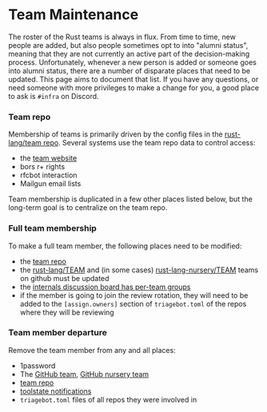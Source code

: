 # Team Maintenance

The roster of the Rust teams is always in flux. From time to time, new people
are added, but also people sometimes opt to into "alumni status", meaning that
they are not currently an active part of the decision-making process.
Unfortunately, whenever a new person is added or someone goes into alumni
status, there are a number of disparate places that need to be updated. This
page aims to document that list. If you have any questions, or need someone with
more privileges to make a change for you, a good place to ask is `#infra` on
Discord.

### Team repo

Membership of teams is primarily driven by the config files in the
[rust-lang/team repo][team repo]. Several systems use the team repo data to
control access:

- the [team website]
- bors r+ rights
- rfcbot interaction
- Mailgun email lists

Team membership is duplicated in a few other places listed below, but the
long-term goal is to centralize on the team repo.

### Full team membership

To make a full team member, the following places need to be modified:

- the [team repo]
- the [rust-lang/TEAM][gh-team] and (in some cases)
  [rust-lang-nursery/TEAM][gh-nursery-team] teams on github must be updated
- the
  [internals discussion board has per-team groups](https://internals.rust-lang.org/admin/groups/custom)
- if the member is going to join the review rotation, they will need to be
  added to the `[assign.owners]` section of `triagebot.toml` of the repos
  where they will be reviewing

### Team member departure

Remove the team member from any and all places:

- 1password
- The [GitHub team][gh-team], [GitHub nursery team][gh-nursery-team]
- [team repo]
- [toolstate notifications]
- `triagebot.toml` files of all repos they were involved in

[gh-team]: https://github.com/orgs/rust-lang/teams
[gh-nursery-team]: https://github.com/orgs/rust-lang-nursery/teams
[team repo]: https://github.com/rust-lang/team/tree/master/teams
[team website]: https://www.rust-lang.org/governance
[toolstate notifications]: https://github.com/rust-lang/rust/blob/master/src/tools/publish_toolstate.py
